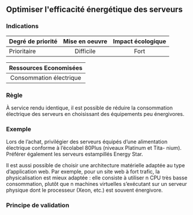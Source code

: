 ## Optimiser l'efficacité énergétique des serveurs
### Indications
| Degré de priorité |      Mise en oeuvre       |  Impact écologique    | 
|-------------------|:-------------------------:|:---------------------:|
|  Prioritaire      |  Difficile                |    Fort               | 


|Ressources Economisées                                      |
|:----------------------------------------------------------:|
| Consommation électrique   |

### Règle
À service rendu identique, il est possible de réduire la consommation électrique des serveurs en choisissant des équipements peu énergivores.

### Exemple
Lors de l’achat, privilégier des serveurs équipés d’une alimentation électrique conforme à l’écolabel 80Plus (niveaux Platinum et Tita- nium). Préférer également les serveurs estampillés Energy Star.

Il est aussi possible de choisir une architecture matérielle adaptée au type d’application web. Par exemple, pour un site web à fort trafic, la physicalisation est mieux adaptée : elle consiste à utiliser n CPU très basse consommation, plutôt que n machines virtuelles s’exécutant sur un serveur physique dont le processeur (Xeon, etc.) est souvent énergivore.

### Principe de validation
